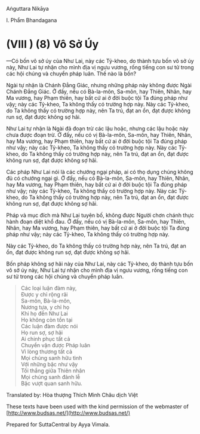  

Aṅguttara Nikāya

I. Phẩm Bhandagana

# (VIII ) (8) Vô Sở Úy

—Có bốn vô sở úy của Như Lai, này các Tỷ-kheo, do thành tựu bốn vô sở úy này, Như Lai tự nhận cho mình địa vị ngưu vương, rống tiếng con sư tử trong các hội chúng và chuyển pháp luân. Thế nào là bốn?

Ngài tự nhận là Chánh Ðẳng Giác, nhưng những pháp này không được Ngài Chánh Ðẳng Giác. Ở đấy, nếu có Bà-la-môn, Sa-môn, hay Thiên, Nhân, hay Ma vương, hay Phạm thiên, hay bất cứ ai ở đời buộc tội Ta đúng pháp như vậy; này các Tỷ-kheo, Ta không thấy có trường hợp này. Này các Tỷ-kheo, do Ta không thấy có trường hợp này, nên Ta trú, đạt an ổn, đạt được không run sợ, đạt được không sợ hãi.

Như Lai tự nhận là Ngài đã đoạn trừ các lậu hoặc, nhưng các lậu hoặc này chưa được đoạn trừ. Ở đấy, nếu có vị Bà-la-môn, Sa-môn, hay Thiên, Nhân, hay Ma vương, hay Phạm thiên, hay bất cứ ai ở đời buộc tội Ta đúng pháp như vậy; này các Tỷ-kheo, Ta không thấy có trường hợp này. Này các Tỷ-kheo, do Ta không thấy có trường hợp này, nên Ta trú, đạt an ổn, đạt được không run sợ, đạt được không sợ hãi.

Các pháp Như Lai nói là các chướng ngại pháp, ai có thọ dụng chúng không đủ có chướng ngại gì. Ở đấy, nếu có Bà-la-môn, Sa-môn, hay Thiên, Nhân, hay Ma vương, hay Phạm thiên, hay bất cứ ai ở đời buộc tội Ta đúng pháp như vậy; này các Tỷ-kheo, Ta không thấy có trường hợp này. Này các Tỷ-kheo, do Ta không thấy có trường hợp này, nên Ta trú, đạt an ổn, đạt được không run sợ, đạt được không sợ hãi.

Pháp và mục đích mà Như Lai tuyên bố, không được Người chơn chánh thực hành đoạn diệt khổ đau. Ở đấy, nếu có vị Bà-la-môn, Sa-môn, hay Thiên, Nhân, hay Ma vương, hay Phạm thiên, hay bất cứ ai ở đời buộc tội Ta đúng pháp như vậy; này các Tỷ-kheo, Ta không thấy có trường hợp này.

Này các Tỷ-kheo, do Ta không thấy có trường hợp này, nên Ta trú, đạt an ổn, đạt được không run sợ, đạt được không sợ hãi.

Bốn pháp không sợ hãi này của Như Lai, này các Tỷ-kheo, do thành tựu bốn vô sở úy này, Như Lai tự nhận cho mình địa vị ngưu vương, rống tiếng con sư tử trong các hội chúng và chuyển pháp luân.

> Các loại luận đàm này,  
> Ðược y chỉ rộng rãi  
> Sa-môn, Bà-la-môn,  
> Nương tựa, y chỉ họ  
> Khi họ đến Như Lai  
> Họ không còn tồn tại  
> Các luận đàm được nói  
> Họ run sợ, sợ hãi  
> Ai chinh phục tất cả  
> Chuyển vận được Pháp luân  
> Vì lòng thương tất cả  
> Mọi chúng sanh hữu tình  
> Với những bậc như vậy  
> Tối thắng giữa Thiên nhân  
> Mọi chúng sanh đảnh lễ  
> Bậc vượt quan sanh hữu.

Translated by: Hòa thượng Thích Minh Châu dịch Việt

These texts have been used with the kind permission of the webmaster of [http://www.budsas.net/](http://www.budsas.net/)

Prepared for SuttaCentral by Ayya Vimala.